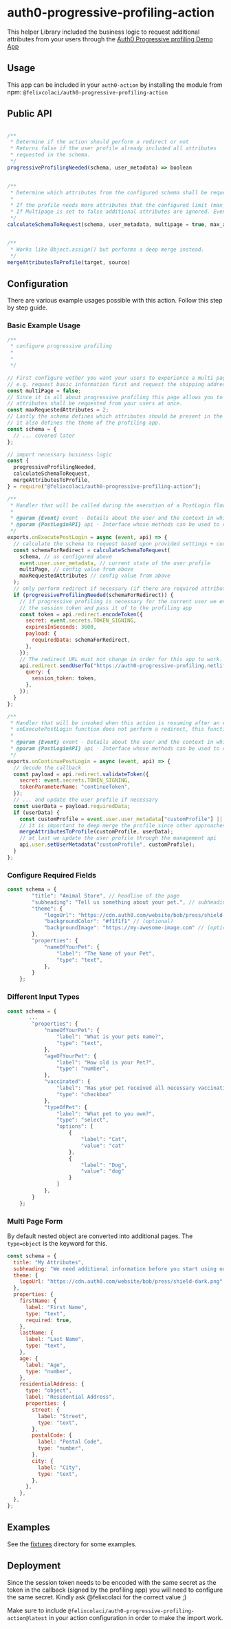 # auth0-progressive-profiling-action

This helper Library included the business logic to request additional attributes from your users through the [Auth0 Progressive profiling Demo App](https://github.com/felixcolaci/auth0-progressive-profiling)

## Usage

This app can be included in your `auth0-action` by installing the module from npm: `@felixcolaci/auth0-progressive-profiling-action`

## Public API

```js

/**
 * Determine if the action should perform a redirect or not
 * Returns false if the user profile already included all attributes
 * requested in the schema.
 */
progressiveProfilingNeeded(schema, user_metadata) => boolean


/**
 * Determine which attributes from the configured schema shall be requested.
 *
 * If the profile needs more attributes that the configured limit (max_attributes_per_page) the remaining fields are ommited.
 * If Multipage is set to false additional attributes are ignored. Even if the attribute limit would allow for addidiotnal attribtues.
 */
calculateSchemaToRequest(schema, user_metadata, multipage = true, max_attributes_per_page = 10) => schema


/**
 * Works like Object.assign() but performs a deep merge instead.
 */
mergeAttributesToProfile(target, source)

```

## Configuration

There are various example usages possible with this action. Follow this step by step guide.

### Basic Example Usage

```js
/**
 * configure progressive profiling
 *
 *
 */

// First configure wether you want your users to experience a multi page form workflow or not.
// e.g. request basic information first and request the shipping address on the second page
const multiPage = false;
// Since it is all about progressive profiling this page allows you to specify how many
// attributes shall be requested from your users at once.
const maxRequestedAttributes = 2;
// Lastly the schema defines which attributes should be present in the user profile
// it also defines the theme of the profiling app.
const schema = {
  // ... covered later
};

// import necessary business logic
const {
  progressiveProfilingNeeded,
  calculateSchemaToRequest,
  mergeAttributesToProfile,
} = require("@felixcolaci/auth0-progressive-profiling-action");

/**
 * Handler that will be called during the execution of a PostLogin flow.
 *
 * @param {Event} event - Details about the user and the context in which they are logging in.
 * @param {PostLoginAPI} api - Interface whose methods can be used to change the behavior of the login.
 */
exports.onExecutePostLogin = async (event, api) => {
  // calculate the schema to request based upon provided settings + current user profile
  const schemaForRedirect = calculateSchemaToRequest(
    schema, // as configured above
    event.user.user_metadata, // current state of the user profile
    multiPage, // config value from above
    maxRequestedAttributes // config value from above
  );
  // only perform redirect if necessary (if there are required attributes missing in the user profile)
  if (progressiveProfilingNeeded(schemaForRedirect)) {
    // if progressive profiling is necessary for the current user we encode the required data into
    // the session token and pass it of to the profiling app
    const token = api.redirect.encodeToken({
      secret: event.secrets.TOKEN_SIGNING,
      expiresInSeconds: 3600,
      payload: {
        requiredData: schemaForRedirect,
      },
    });
    // The redirect URL must not change in order for this app to work.
    api.redirect.sendUserTo("https://auth0-progressive-profiling.netlify.app", {
      query: {
        session_token: token,
      },
    });
  }
};

/**
 * Handler that will be invoked when this action is resuming after an external redirect. If your
 * onExecutePostLogin function does not perform a redirect, this function can be safely ignored.
 *
 * @param {Event} event - Details about the user and the context in which they are logging in.
 * @param {PostLoginAPI} api - Interface whose methods can be used to change the behavior of the login.
 */
exports.onContinuePostLogin = async (event, api) => {
  // decode the callback
  const payload = api.redirect.validateToken({
    secret: event.secrets.TOKEN_SIGNING,
    tokenParameterName: "continueToken",
  });
  // ... and update the user profile if necessary
  const userData = payload.requiredData;
  if (userData) {
    const customProfile = event.user.user_metadata["customProfile"] || {};
    // it is important to deep merge the profile since other approaches would overwrite existing data
    mergeAttributesToProfile(customProfile, userData);
    // at last we update the user profile through the management api
    api.user.setUserMetadata("customProfile", customProfile);
  }
};
```

### Configure Required Fields

```js
const schema = {
        "title": "Animal Store", // headline of the page
        "subheading": "Tell us something about your pet.", // subheading of the page (optional)
        "theme": {
            "logoUrl": "https://cdn.auth0.com/website/bob/press/shield-dark.png" // logo url (optional)
            "backgroundColor": "#f1f1f1" // (optional)
            "backgroundImage": "https://my-awesome-image.com" // (optional)
        },
        "properties": {
            "nameOfYourPet": {
                "label": "The Name of your Pet",
                "type": "text",
            },
        }
    };

```

### Different Input Types

```js
const schema = {
       ...
        "properties": {
            "nameOfYourPet": {
                "label": "What is your pets name?",
                "type": "text",
            },
            "ageOfYourPet": {
                "label": "How old is your Pet?",
                "type": "number",
            },
            "vaccinated": {
                "label": "Has your pet received all necessary vaccinations?"
                "type": "checkbox"
            },
            "typeOfPet": {
                "label": "What pet to you own?",
                "type": "select",
                "options": [
                    {
                        "label": "Cat",
                        "value": "cat"
                    },
                    {
                        "label": "Dog",
                        "value": "dog"
                    }
                ]
            },
        }
    };

```

### Multi Page Form

By default nested object are converted into additional pages. The `type=object` is the keyword for this.

```js
const schema = {
  title: "My Attributes",
  subheading: "We need additional information before you start using our service.",
  theme: {
    logoUrl: "https://cdn.auth0.com/website/bob/press/shield-dark.png",
  },
  properties: {
    firstName: {
      label: "First Name",
      type: "text",
      required: true,
    },
    lastName: {
      label: "Last Name",
      type: "text",
    },
    age: {
      label: "Age",
      type: "number",
    },
    residentialAddress: {
      type: "object",
      label: "Residential Address",
      properties: {
        street: {
          label: "Street",
          type: "text",
        },
        postalCode: {
          label: "Postal Code",
          type: "number",
        },
        city: {
          label: "City",
          type: "text",
        },
      },
    },
  },
};
```

## Examples

See the [fixtures](https://github.com/felixcolaci/auth0-progressive-profiling-action/tree/main/fixtures/schemas) directory for some examples.

## Deployment

Since the session token needs to be encoded with the same secret as the token in the callback (signed by the profiling app) you will need to configure the same secret. Kindly ask @felixcolaci for the correct value ;)

Make sure to include `@felixcolaci/auth0-progressive-profiling-action@latest` in your action configuration in order to make the import work.
